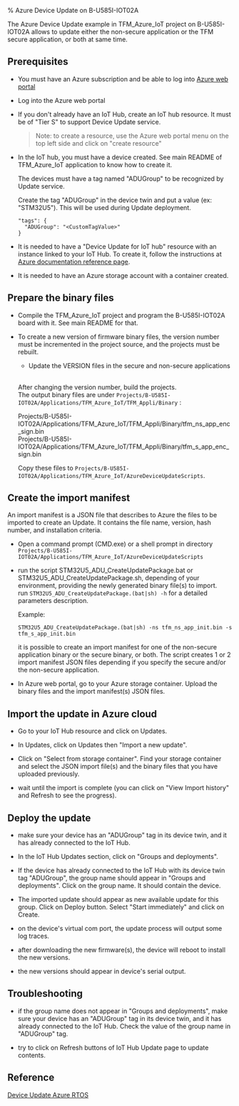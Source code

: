 % Azure Device Update on B-U585I-IOT02A

The Azure Device Update example in TFM_Azure_IoT project on B-U585I-IOT02A
allows to update either the non-secure application or the TFM secure application, or both at same time.

## Prerequisites

- You must have an Azure subscription and be able to log into [Azure web portal](https://portal.azure.com)

- Log into the Azure web portal

- If you don't already have an IoT Hub, create an IoT hub resource. It must be of "Tier S" to support Device Update service.

  > Note: to create a resource, use the Azure web portal menu on the top left side and click on "create resource"

- In the IoT hub, you must have a device created. See main README of TFM_Azure_IoT application to know how to create it.

  The devices must have a tag named "ADUGroup" to be recognized by Update service.

  Create the tag "ADUGroup" in the device twin and put a value (ex: "STM32U5"). This will be used during Update deployment.

      "tags": {
        "ADUGroup": "<CustomTagValue>"
      }

- It is needed to have a "Device Update for IoT hub" resource with an instance linked to your IoT Hub. To create it, follow the instructions at [Azure documentation reference page](https://docs.microsoft.com/azure/iot-hub-device-update/create-device-update-account).

- It is needed to have an Azure storage account with a container created.

## Prepare the binary files

- Compile the TFM_Azure_IoT project and program the B-U585I-IOT02A board with it.
  See main README for that.

- To create a new version of firmware binary files, the version number
  must be incremented in the project source, and the projects must be rebuilt.

  - Update the VERSION files in the secure and non-secure applications  

  </br>

  After changing the version number, build the projects.  
  The output binary files are under `Projects/B-U585I-IOT02A/Applications/TFM_Azure_IoT/TFM_Appli/Binary` :
  
    Projects/B-U585I-IOT02A/Applications/TFM_Azure_IoT/TFM_Appli/Binary/tfm_ns_app_enc_sign.bin  
    Projects/B-U585I-IOT02A/Applications/TFM_Azure_IoT/TFM_Appli/Binary/tfm_s_app_enc_sign.bin

  Copy these files to `Projects/B-U585I-IOT02A/Applications/TFM_Azure_IoT/AzureDeviceUpdateScripts`.


## Create the import manifest

An import manifest is a JSON file that describes to Azure the files to be imported to create an Update.
It contains the file name, version, hash number, and installation criteria.

- Open a command prompt (CMD.exe) or a shell prompt in directory `Projects/B-U585I-IOT02A/Applications/TFM_Azure_IoT/AzureDeviceUpdateScripts`  

- run the script STM32U5_ADU_CreateUpdatePackage.bat or STM32U5_ADU_CreateUpdatePackage.sh, depending of your environment, providing the newly generated binary file(s) to import.  
  run `STM32U5_ADU_CreateUpdatePackage.(bat|sh) -h` for a detailed parameters description.  

  Example:

      STM32U5_ADU_CreateUpdatePackage.(bat|sh) -ns tfm_ns_app_init.bin -s tfm_s_app_init.bin

  it is possible to create an import manifest for one of the non-secure application binary
  or the secure binary, or both. The script creates 1 or 2 import manifest JSON files
  depending if you specify the secure and/or the non-secure application.

- In Azure web portal, go to your Azure storage container. Upload the binary files and the import manifest(s) JSON files.

## Import the update in Azure cloud


- Go to your IoT Hub resource and click on Updates.

- In Updates, click on Updates then "Import a new update".

- Click on "Select from storage container". Find your storage container
  and select the JSON import file(s) and the binary files that you have uploaded previously.

- wait until the import is complete (you can click on "View Import history" and Refresh to see the progress).


## Deploy the update

- make sure your device has an "ADUGroup" tag in its device twin,
  and it has already connected to the IoT Hub.

- In the IoT Hub Updates section, click on "Groups and deployments".

- If the device has already connected to the IoT Hub with its device twin tag "ADUGroup",
  the group name should appear in "Groups and deployments". Click on the group name. It should contain the device.

- The imported update should appear as new available update for this group. 
  Click on Deploy button. Select "Start immediately" and click on Create.

- on the device's virtual com port, the update process will output some log traces.

- after downloading the new firmware(s), the device will reboot to install the new versions.

- the new versions should appear in device's serial output.

## Troubleshooting

- if the group name does not appear in "Groups and deployments", make sure your device has an "ADUGroup" tag in its device twin,
  and it has already connected to the IoT Hub. Check the value of the group name in "ADUGroup" tag.

- try to click on Refresh buttons of IoT Hub Update page to update contents.

## Reference

[Device Update Azure RTOS](https://learn.microsoft.com/en-us/azure/iot-hub-device-update/device-update-azure-real-time-operating-system)
